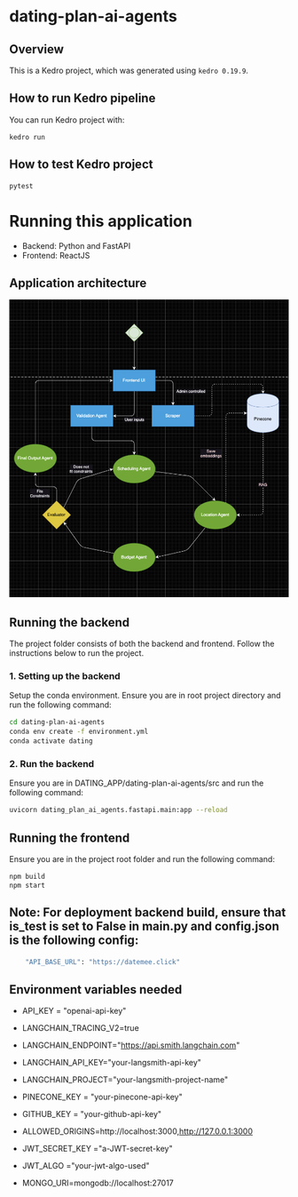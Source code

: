# dating-plan-ai-agents

## Overview

This is a Kedro project, which was generated using `kedro 0.19.9`.

## How to run Kedro pipeline

You can run Kedro project with:

```
kedro run
```

## How to test Kedro project

```
pytest
```

# Running this application
- Backend: Python and FastAPI
- Frontend: ReactJS

## Application architecture
![alt text](image.png)

## Running the backend
The project folder consists of both the backend and frontend. Follow the instructions below to run the project.


### 1. Setting up the backend

Setup the conda environment. Ensure you are in root project directory and run the following command:

```bash
cd dating-plan-ai-agents
conda env create -f environment.yml
conda activate dating
```

### 2. Run the backend

Ensure you are in DATING_APP/dating-plan-ai-agents/src and run the following command:
```bash
uvicorn dating_plan_ai_agents.fastapi.main:app --reload
```

## Running the frontend
Ensure you are in the project root folder and run the following command:
```
npm build
npm start
```

## Note: For deployment backend build, ensure that is_test is set to False in main.py and config.json is the following config:
```bash
	"API_BASE_URL": "https://datemee.click"
```

## Environment variables needed
- API_KEY = "openai-api-key"

- LANGCHAIN_TRACING_V2=true
- LANGCHAIN_ENDPOINT="https://api.smith.langchain.com"
- LANGCHAIN_API_KEY="your-langsmith-api-key"
- LANGCHAIN_PROJECT="your-langsmith-project-name"

- PINECONE_KEY = "your-pinecone-api-key"

- GITHUB_KEY = "your-github-api-key"

- ALLOWED_ORIGINS=http://localhost:3000,http://127.0.0.1:3000

- JWT_SECRET_KEY ="a-JWT-secret-key"

- JWT_ALGO ="your-jwt-algo-used"

- MONGO_URI=mongodb://localhost:27017